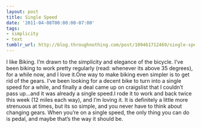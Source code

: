 ```yaml
---
layout: post
title: Single Speed
date: '2011-04-08T00:00:00-07:00'
tags:
- simplicity
- text
tumblr_url: http://blog.throughnothing.com/post/109461712469/single-speed
---
```

I like Biking. I’m drawn to the simplicity and elegance of the bicycle. I’ve been biking to work pretty regularly (read: whenever its above 35 degrees), for a while now, and I love it.One way to make biking even simpler is to get rid of the gears. I’ve been looking for a decent bike to turn into a single speed for a while, and finally a deal came up on craigslist that I couldn’t pass up…and it was already a single speed.I rode it to work and back twice this week (12 miles each way), and I’m loving it. It is definitely a little more strenuous at times, but its so simple, and you never have to think about changing gears. When you’re on a single speed, the only thing you can do is pedal, and maybe that’s the way it should be.
